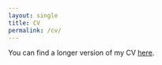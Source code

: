 ```yaml
---
layout: single
title: CV
permalink: /cv/
---
```



You can find a longer version of my CV [here](https://drive.google.com/file/d/1aOYLsIXxP51v1sEkcdj5YU5iEC3Jb60S/view?usp=sharing). 